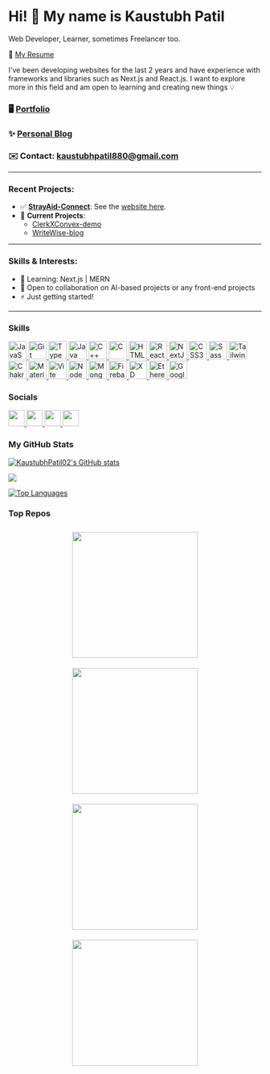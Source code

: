 
Hi! 👋 My name is Kaustubh Patil
======================================================================================================================================

Web Developer, Learner, sometimes Freelancer too.

📄 [My Resume](https://drive.google.com/file/d/1HM-3163vAYM029y5L2dgzrUZZCRngv15/view?usp=sharing)

I've been developing websites for the last 2 years and have experience with frameworks and libraries such as Next.js and React.js. I want to explore more in this field and am open to learning and creating new things 💡

### 🖥️ [Portfolio](https://kaustubhxdev.vercel.app/)
### ✨ [Personal Blog](https://write-wise-blog.vercel.app/profile/aBpTvLeA9Ucu2iBtWFHS2v0icop2)
### ✉️ Contact: [kaustubhpatil880@gmail.com](mailto:kaustubhpatil880@gmail.com)

---

### Recent Projects:
* ✅ **[StrayAid-Connect](https://github.com/KaustubhPatil02/StrayAid-Connect-BE-Final-yr-Project)**: See the [website here](http://stray-aid-connect.vercel.app/).
* 🚀 **Current Projects**:
  * [ClerkXConvex-demo](https://github.com/KaustubhPatil02/Fileify-storage)
  * [WriteWise-blog](https://write-wise-blog.vercel.app/)

---

### Skills & Interests:
* 🧠 Learning: Next.js | MERN
* 🤝 Open to collaboration on AI-based projects or any front-end projects
* ⚡ Just getting started!

---

### Skills
<p align="left">
  <a href="https://developer.mozilla.org/en-US/docs/Web/JavaScript" target="_blank" rel="noreferrer">
    <img src="https://raw.githubusercontent.com/danielcranney/readme-generator/main/public/icons/skills/javascript-colored.svg" width="36" height="36" alt="JavaScript" />
  </a>
  <a href="https://git-scm.com/" target="_blank" rel="noreferrer">
    <img src="https://raw.githubusercontent.com/danielcranney/readme-generator/main/public/icons/skills/git-colored.svg" width="36" height="36" alt="Git" />
  </a>
  <a href="https://www.typescriptlang.org/" target="_blank" rel="noreferrer">
    <img src="https://raw.githubusercontent.com/danielcranney/readme-generator/main/public/icons/skills/typescript-colored.svg" width="36" height="36" alt="TypeScript" />
  </a>
  <a href="https://www.oracle.com/java/" target="_blank" rel="noreferrer">
    <img src="https://raw.githubusercontent.com/danielcranney/readme-generator/main/public/icons/skills/java-colored.svg" width="36" height="36" alt="Java" />
  </a>
  <a href="https://docs.microsoft.com/en-us/cpp/?view=msvc-170" target="_blank" rel="noreferrer">
    <img src="https://raw.githubusercontent.com/danielcranney/readme-generator/main/public/icons/skills/cplusplus-colored.svg" width="36" height="36" alt="C++" />
  </a>
  <a href="https://docs.microsoft.com/en-us/cpp/?view=msvc-170" target="_blank" rel="noreferrer">
    <img src="https://raw.githubusercontent.com/danielcranney/readme-generator/main/public/icons/skills/c-colored.svg" width="36" height="36" alt="C" />
  </a>
  <a href="https://developer.mozilla.org/en-US/docs/Glossary/HTML5" target="_blank" rel="noreferrer">
    <img src="https://raw.githubusercontent.com/danielcranney/readme-generator/main/public/icons/skills/html5-colored.svg" width="36" height="36" alt="HTML5" />
  </a>
  <a href="https://reactjs.org/" target="_blank" rel="noreferrer">
    <img src="https://raw.githubusercontent.com/danielcranney/readme-generator/main/public/icons/skills/react-colored.svg" width="36" height="36" alt="React" />
  </a>
  <a href="https://nextjs.org/docs" target="_blank" rel="noreferrer">
    <img src="https://raw.githubusercontent.com/danielcranney/readme-generator/main/public/icons/skills/nextjs-colored.svg" width="36" height="36" alt="NextJs" />
  </a>
  <a href="https://www.w3.org/TR/CSS/#css" target="_blank" rel="noreferrer">
    <img src="https://raw.githubusercontent.com/danielcranney/readme-generator/main/public/icons/skills/css3-colored.svg" width="36" height="36" alt="CSS3" />
  </a>
  <a href="https://sass-lang.com/" target="_blank" rel="noreferrer">
    <img src="https://raw.githubusercontent.com/danielcranney/readme-generator/main/public/icons/skills/sass-colored.svg" width="36" height="36" alt="Sass" />
  </a>
  <a href="https://tailwindcss.com/" target="_blank" rel="noreferrer">
    <img src="https://raw.githubusercontent.com/danielcranney/readme-generator/main/public/icons/skills/tailwindcss-colored.svg" width="36" height="36" alt="TailwindCSS" />
  </a>
  <a href="https://chakra-ui.com/" target="_blank" rel="noreferrer">
    <img src="https://raw.githubusercontent.com/danielcranney/readme-generator/main/public/icons/skills/chakra-colored.svg" width="36" height="36" alt="Chakra UI" />
  </a>
  <a href="https://mui.com/" target="_blank" rel="noreferrer">
    <img src="https://raw.githubusercontent.com/danielcranney/readme-generator/main/public/icons/skills/materialui-colored.svg" width="36" height="36" alt="Material UI" />
  </a>
  <a href="https://vitejs.dev/" target="_blank" rel="noreferrer">
    <img src="https://raw.githubusercontent.com/danielcranney/readme-generator/main/public/icons/skills/vite-colored.svg" width="36" height="36" alt="Vite" />
  </a>
  <a href="https://nodejs.org/en/" target="_blank" rel="noreferrer">
    <img src="https://raw.githubusercontent.com/danielcranney/readme-generator/main/public/icons/skills/nodejs-colored.svg" width="36" height="36" alt="NodeJS" />
  </a>
  <a href="https://www.mongodb.com/" target="_blank" rel="noreferrer">
    <img src="https://raw.githubusercontent.com/danielcranney/readme-generator/main/public/icons/skills/mongodb-colored.svg" width="36" height="36" alt="MongoDB" />
  </a>
  <a href="https://firebase.google.com/" target="_blank" rel="noreferrer">
    <img src="https://raw.githubusercontent.com/danielcranney/readme-generator/main/public/icons/skills/firebase-colored.svg" width="36" height="36" alt="Firebase" />
  </a>
  <a href="https://www.adobe.com/uk/products/xd.html" target="_blank" rel="noreferrer">
    <img src="https://raw.githubusercontent.com/danielcranney/readme-generator/main/public/icons/skills/xd-colored.svg" width="36" height="36" alt="XD" />
  </a>
  <a href="https://ethereum.org/en/" target="_blank" rel="noreferrer">
    <img src="https://raw.githubusercontent.com/danielcranney/readme-generator/main/public/icons/skills/ethereum-colored.svg" width="36" height="36" alt="Ethereum" />
  </a>
  <a href="https://cloud.google.com/" target="_blank" rel="noreferrer">
    <img src="https://raw.githubusercontent.com/danielcranney/readme-generator/main/public/icons/skills/googlecloud-colored.svg" width="36" height="36" alt="Google Cloud" />
  </a>
</p>

### Socials
<p align="left">
  <a href="https://www.github.com/KaustubhPatil02" target="_blank" rel="noreferrer">
    <picture>
      <source media="(prefers-color-scheme: dark)" srcset="https://raw.githubusercontent.com/danielcranney/readme-generator/main/public/icons/socials/github-dark.svg" />
      <source media="(prefers-color-scheme: light)" srcset="https://raw.githubusercontent.com/danielcranney/readme-generator/main/public/icons/socials/github.svg" />
      <img src="https://raw.githubusercontent.com/danielcranney/readme-generator/main/public/icons/socials/github.svg" width="32" height="32" />
    </picture>
  </a>
  <a href="https://www.x.com/Kx_Patil" target="_blank" rel="noreferrer">
    <picture>
      <source media="(prefers-color-scheme: dark)" srcset="https://raw.githubusercontent.com/danielcranney/readme-generator/main/public/icons/socials/twitter-dark.svg" />
      <source media="(prefers-color-scheme: light)" srcset="https://raw.githubusercontent.com/danielcranney/readme-generator/main/public/icons/socials/twitter.svg" />
      <img src="https://raw.githubusercontent.com/danielcranney/readme-generator/main/public/icons/socials/twitter.svg" width="32" height="32" />
    </picture>
  </a>
  <a href="https://www.linkedin.com/in/kaustubh-patil-%E2%9A%A1-9375a9201/" rel="noreferrer">
    <picture>
      <source media="(prefers-color-scheme: dark)" srcset="https://raw.githubusercontent.com/danielcranney/readme-generator/main/public/icons/socials/linkedin.svg" />
      <source media="(prefers-color-scheme: light)" srcset="https://raw.githubusercontent.com/danielcranney/readme-generator/main/public/icons/socials/linkedin.svg" />
      <img src="https://raw.githubusercontent.com/danielcranney/readme-generator/main/public/icons/socials/twitter.svg" width="32" height="32" />
    </picture>
  </a>
  <a href=" https://kxpatil02.hashnode.dev/" rel="noreferrer">
    <picture>
      <source media="(prefers-color-scheme: dark)" srcset="https://raw.githubusercontent.com/danielcranney/readme-generator/main/public/icons/socials/hashnode.svg" />
      <source media="(prefers-color-scheme: light)" srcset="https://raw.githubusercontent.com/danielcranney/readme-generator/main/public/icons/socials/hashnode.svg" />
      <img src="https://raw.githubusercontent.com/danielcranney/readme-generator/main/public/icons/socials/twitter.svg" width="32" height="32" />
    </picture>
  </a>

</p>


### My GitHub Stats

<a href="http://www.github.com/KaustubhPatil02"><img src="https://github-readme-stats.vercel.app/api?username=KaustubhPatil02&show_icons=true&hide=&count_private=true&title_color=64748b&text_color=ffffff&icon_color=64748b&bg_color=171717&hide_border=true&show_icons=true" alt="KaustubhPatil02's GitHub stats" /></a>

<a href="http://www.github.com/KaustubhPatil02"><img src="https://github-readme-streak-stats.herokuapp.com/?user=KaustubhPatil02&stroke=ffffff&background=171717&ring=64748b&fire=64748b&currStreakNum=ffffff&currStreakLabel=64748b&sideNums=ffffff&sideLabels=ffffff&dates=ffffff&hide_border=true" /></a>

<a href="https://github.com/KaustubhPatil02" align="left"><img src="https://github-readme-stats.vercel.app/api/top-langs/?username=KaustubhPatil02&langs_count=10&title_color=64748b&text_color=ffffff&icon_color=64748b&bg_color=171717&hide_border=true&locale=en&custom_title=Top%20%Languages" alt="Top Languages" /></a>

### Top Repos
<div align="center">
  <div style="display: flex; flex-wrap: wrap; justify-content: center;">
    <a href="https://github.com/KaustubhPatil02/WriteWise-blog" style="margin: 10px; flex: 1 1 50%;">
      <img width="250" src="https://github-readme-stats.vercel.app/api/pin/?username=KaustubhPatil02&repo=WriteWise-blog&title_color=64748b&text_color=ffffff&icon_color=64748b&bg_color=171717&hide_border=true&locale=en" />
    </a>
    <a href="https://github.com/KaustubhPatil02/lets-chat-app" style="margin: 10px; flex: 1 1 50%;">
      <img width="250" src="https://github-readme-stats.vercel.app/api/pin/?username=KaustubhPatil02&repo=lets-chat-app&title_color=64748b&text_color=ffffff&icon_color=64748b&bg_color=171717&hide_border=true&locale=en" />
    </a>
    <a href="https://github.com/KaustubhPatil02/strayAid-connect" style="margin: 10px; flex: 1 1 50%;">
      <img width="250" src="https://github-readme-stats.vercel.app/api/pin/?username=KaustubhPatil02&repo=strayAid-connect&title_color=64748b&text_color=ffffff&icon_color=64748b&bg_color=171717&hide_border=true&locale=en" />
    </a>
    <a href="https://github.com/KaustubhPatil02/StrayAid-Connect-BE-Final-yr-Project" style="margin: 10px; flex: 1 1 50%;">
      <img width="250" src="https://github-readme-stats.vercel.app/api/pin/?username=KaustubhPatil02&repo=StrayAid-Connect-BE-Final-yr-Project&title_color=64748b&text_color=ffffff&icon_color=64748b&bg_color=171717&hide_border=true&locale=en" />
    </a>
  </div>
</div>

